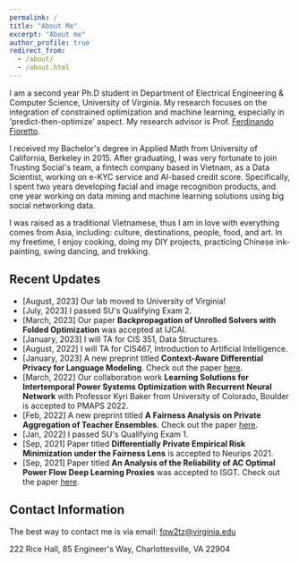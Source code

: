 ```yaml
---
permalink: /
title: "About Me"
excerpt: "About me"
author_profile: true
redirect_from: 
  - /about/
  - /about.html
---
```


I am a second year Ph.D student in Department of Electrical Engineering & Computer Science, University of Virginia. My research focuses on the integration of constrained optimization and machine learning, especially in 'predict-then-optimize' aspect. My research advisor is Prof. [Ferdinando Fioretto](https://nandofioretto.github.io/).

I received my Bachelor's degree in Applied Math from University of California, Berkeley in 2015. After graduating, I was very fortunate to join Trusting Social's team, a fintech company based in Vietnam, as a Data Scientist, working on e-KYC service and AI-based credit score. Specifically, I spent two years developing facial and image recognition products, and one year working on data mining and machine learning solutions using big social networking data. 

I was raised as a traditional Vietnamese, thus I am in love with everything comes from Asia, including: culture, destinations, people, food, and art. In my freetime, I enjoy cooking, doing my DIY projects, practicing Chinese ink-painting, swing dancing, and trekking. 

## Recent Updates
* [August, 2023] Our lab moved to University of Virginia! 
* [July, 2023] I passed SU's Qualifying Exam 2. 
* [March, 2023] Our paper **Backpropagation of Unrolled Solvers with Folded Optimization** was accepted at IJCAI.
* [January, 2023] I will TA for CIS 351, Data Structures. 
* [August, 2022] I will TA for CIS467, Introduction to Artificial Intelligence. 
* [January, 2023] A new preprint titled **Context-Aware Differential Privacy for Language Modeling**. Check out the paper [here](https://arxiv.org/abs/2301.12288).
* [March, 2022] Our collaboration work **Learning Solutions for Intertemporal
Power Systems Optimization with Recurrent Neural Network** with Professor Kyri Baker from University of Colorado, Boulder is accepted to PMAPS 2022.
* [Feb, 2022] A new preprint titled **A Fairness Analysis on Private Aggregation of Teacher Ensembles**. Check out the paper [here](https://arxiv.org/pdf/2109.08630.pdf).
* [Jan, 2022] I passed SU's Qualifying Exam 1. 
* [Sep, 2021] Paper titled **Differentially Private Empirical Risk Minimization under the Fairness Lens** is accepted to Neurips 2021.
* [Sep, 2021] Paper titled **An Analysis of the Reliability of AC Optimal Power Flow Deep Learning Proxies** was accepted to ISGT. Check out the paper [here](https://arxiv.org/pdf/2111.11168.pdf).

## Contact Information 

The best way to contact me is via email: fqw2tz@virginia.edu

222 Rice Hall, 85 Engineer's Way, Charlottesville, VA 22904
